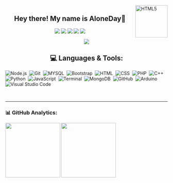 
<img align="right" alt="HTML5" width="100px" src="https://api.visitorbadge.io/api/VisitorHit?user=AloneDay-91&repo=github-visitors-badge&countColor=%237B1E7A" />
<h2 align=center>Hey there! My name is AloneDay👋</h2>

<p align="center">
  <a href="https://code.visualstudio.com/"><img src="https://img.shields.io/badge/Editor-VSCode-blue?style=flat-square&logo=visual-studio-code&logoColor=blue"/></a>
  <a href="https://github.com/AloneDay-91?tab=repositories"><img src="https://badges.pufler.dev/repos/AloneDay-91"/></a>
  <a href="https://svgshare.com/i/ZhY.svg"><img src="https://svgshare.com/i/ZhY.svg"/></a>
  <a href="https://svgshare.com/i/Zhy.svg"><img src="https://svgshare.com/i/Zhy.svg"/></a>
  <a href="https://github.com/AloneDay-91?tab=followers"><img src="https://img.shields.io/github/followers/AloneDay-91.svg?style=social&label=Follow&maxAge=2592000"/></a>
</p>
<p align="center">
  <img align="center" src="https://discord.c99.nl/widget/theme-1/254267330689761281.png"/>
</p>

</div>
<h2 align=center>💻 Languages & Tools:</h2>

![Node.js](https://img.shields.io/badge/-Node.js-05122A?style=flat&logo=node.js)&nbsp;
![Git](https://img.shields.io/badge/-Git-05122A?style=flat&logo=git)&nbsp;
![MYSQL](https://img.shields.io/badge/-MySql-05122A?style=flat&logo=mysql)&nbsp;
![Bootstrap](https://img.shields.io/badge/-Bootstrap-05122A?style=flat&logo=bootstrap&logoColor=563D7C)&nbsp;
![HTML](https://img.shields.io/badge/-HTML-05122A?style=flat&logo=HTML5)&nbsp;
![CSS](https://img.shields.io/badge/-CSS-05122A?style=flat&logo=CSS3&logoColor=1572B6)&nbsp;
![PHP](https://img.shields.io/badge/-PHP-05122A?style=flat&logo=php)&nbsp;
![C++](https://img.shields.io/badge/-C++-05122A?style=flat&logo=cplusplus)&nbsp;
![Python](https://img.shields.io/badge/-Python-05122A?style=flat&logo=python)&nbsp;
![JavaScript](https://img.shields.io/badge/-JavaScript-05122A?style=flat&logo=javascript)&nbsp;
![Terminal](https://img.shields.io/badge/-Terminal-05122A?style=flat&logo=terminal)&nbsp;
![MongoDB](https://img.shields.io/badge/-MongoDB-05122A?style=flat&logo=mongodb)&nbsp;
![GitHub](https://img.shields.io/badge/-GitHub-05122A?style=flat&logo=github)&nbsp;
![Arduino](https://img.shields.io/badge/-Arduino-05122A?style=flat&logo=arduino)&nbsp;
![Visual Studio Code](https://img.shields.io/badge/-Visual%20Studio%20Code-05122A?style=flat&logo=visual-studio-code&logoColor=007ACC)&nbsp;

<br />

---

### 📊 GitHub Analytics:

<p align="center">
<img height="170em" src="https://github-readme-stats.vercel.app/api?username=AloneDay-91&show_icons=true" align = "left"/>
<img height="170em" src="https://github-readme-stats.vercel.app/api/top-langs?username=AloneDay-91&show_icons=true&locale=en&layout=compact" align = "left"/>
</p>

<br />
<br />

[webdevplaylist]:
[jsplaylist]:
[cssplaylist]: 
[reactplaylist]:
